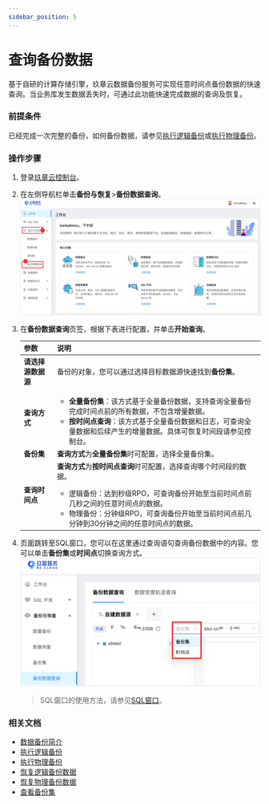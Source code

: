 ```yaml
---
sidebar_position: 5
---
```


# 查询备份数据

基于自研的计算存储引擎，玖章云数据备份服务可实现任意时间点备份数据的快速查询。当业务库发生数据丢失时，可通过此功能快速完成数据的查询及恢复。

### 前提条件

已经完成一次完整的备份，如何备份数据，请参见[执行逻辑备份](backup/logical_backup.md)或[执行物理备份](backup/physical_backup.md)。

### 操作步骤

1. 登录[玖章云控制台](https://console.9z.cloud)。

2. 在左侧导航栏单击**备份与恢复**>**备份数据查询**。![backup_query_steps](./image/backup_query_steps.png)

3. 在**备份数据查询**页签，根据下表进行配置，并单击**开始查询**。

   | 参数               | 说明                                                         |
   | ------------------ | ------------------------------------------------------------ |
   | **请选择源数据源** | 备份的对象，您可以通过选择目标数据源快速找到**备份集**。     |
   | **查询方式**       | <ul><li>**全量备份集**：该方式基于全量备份数据，支持查询全量备份完成时间点前的所有数据，不包含增量数据。</li><li>**按时间点查询**：该方式基于全量备份数据和日志，可查询全量数据和后续产生的增量数据。具体可恢复时间段请参见控制台。</li></ul> |
   | **备份集**         | **查询方式**为**全量备份集**时可配置，选择全量备份集。       |
   | **查询时间点**     | **查询方式**为**按时间点查询**时可配置，选择查询哪个时间段的数据。<ul><li>逻辑备份：达到秒级RPO，可查询备份开始至当前时间点前几秒之间的任意时间点的数据。</li><li>物理备份：分钟级RPO，可查询备份开始至当前时间点前几分钟到30分钟之间的任意时间点的数据。</li></ul> |

4. 页面跳转至SQL窗口，您可以在这里通过查询语句查询备份数据中的内容。您可以单击**备份集**或**时间点**切换查询方式。![data_query](./image/data_query.png)

   > SQL窗口的使用方法，请参见[SQL窗口](../sqldev/sql_console.md)。

### 相关文档

- [数据备份简介](intro_back.md)
- [执行逻辑备份](backup/logical_backup.md)
- [执行物理备份](backup/physical_backup.md)
- [恢复逻辑备份数据](restore/restore_logical_backup.md)
- [恢复物理备份数据](restore/restore_physical_backup.md)
- [查看备份集](view_backup_sets.md)
